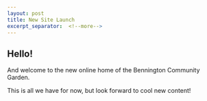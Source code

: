 ```yaml
---
layout: post
title: New Site Launch
excerpt_separator:  <!--more-->
---
```


## Hello!

And welcome to the new online home of the Bennington Community Garden.

This is all we have for now, but look forward to cool new content!